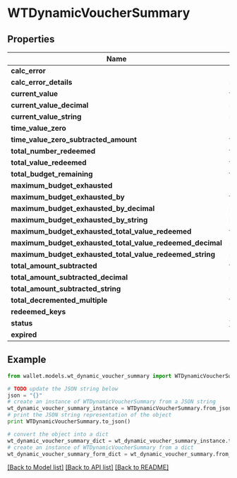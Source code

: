 # WTDynamicVoucherSummary


## Properties

Name | Type | Description | Notes
------------ | ------------- | ------------- | -------------
**calc_error** | **bool** |  | 
**calc_error_details** | **str** |  | 
**current_value** | **float** |  | 
**current_value_decimal** | **str** |  | 
**current_value_string** | **str** |  | 
**time_value_zero** | **bool** |  | 
**time_value_zero_subtracted_amount** | **float** |  | 
**total_number_redeemed** | **float** |  | 
**total_value_redeemed** | **float** |  | 
**total_budget_remaining** | **float** |  | 
**maximum_budget_exhausted** | **bool** |  | 
**maximum_budget_exhausted_by** | **float** |  | 
**maximum_budget_exhausted_by_decimal** | **str** |  | 
**maximum_budget_exhausted_by_string** | **str** |  | 
**maximum_budget_exhausted_total_value_redeemed** | **float** |  | 
**maximum_budget_exhausted_total_value_redeemed_decimal** | **str** |  | 
**maximum_budget_exhausted_total_value_redeemed_string** | **str** |  | 
**total_amount_subtracted** | **float** |  | 
**total_amount_subtracted_decimal** | **str** |  | 
**total_amount_subtracted_string** | **str** |  | 
**total_decremented_multiple** | **float** |  | 
**redeemed_keys** | **List[str]** |  | 
**status** | [**WTDynamicVoucherSummaryStatus**](WTDynamicVoucherSummaryStatus.md) |  | 
**expired** | **bool** |  | 

## Example

```python
from wallet.models.wt_dynamic_voucher_summary import WTDynamicVoucherSummary

# TODO update the JSON string below
json = "{}"
# create an instance of WTDynamicVoucherSummary from a JSON string
wt_dynamic_voucher_summary_instance = WTDynamicVoucherSummary.from_json(json)
# print the JSON string representation of the object
print WTDynamicVoucherSummary.to_json()

# convert the object into a dict
wt_dynamic_voucher_summary_dict = wt_dynamic_voucher_summary_instance.to_dict()
# create an instance of WTDynamicVoucherSummary from a dict
wt_dynamic_voucher_summary_form_dict = wt_dynamic_voucher_summary.from_dict(wt_dynamic_voucher_summary_dict)
```
[[Back to Model list]](../README.md#documentation-for-models) [[Back to API list]](../README.md#documentation-for-api-endpoints) [[Back to README]](../README.md)


